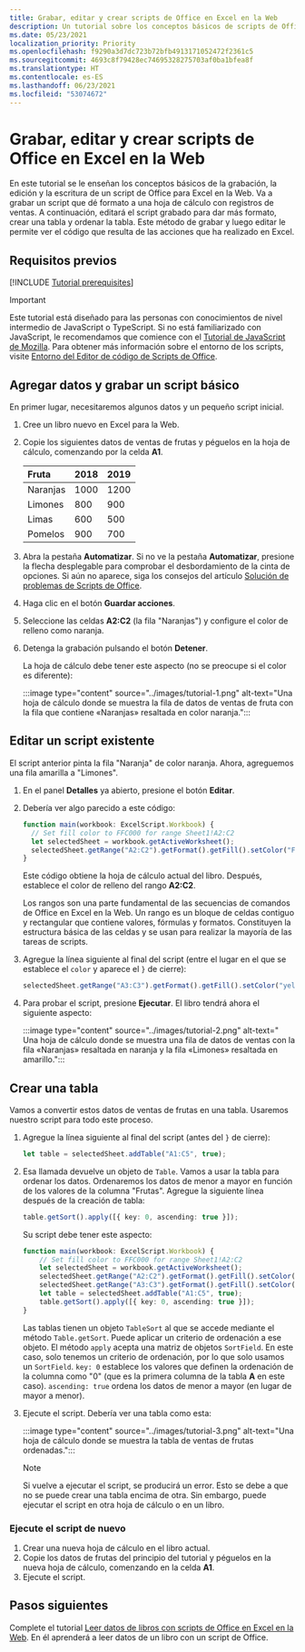 ```yaml
---
title: Grabar, editar y crear scripts de Office en Excel en la Web
description: Un tutorial sobre los conceptos básicos de scripts de Office que incluye la grabación de scripts en la Grabadora de acciones y la escritura de datos en un libro.
ms.date: 05/23/2021
localization_priority: Priority
ms.openlocfilehash: f9290a3d7dc723b72bfb4913171052472f2361c5
ms.sourcegitcommit: 4693c8f79428ec74695328275703af0ba1bfea8f
ms.translationtype: HT
ms.contentlocale: es-ES
ms.lasthandoff: 06/23/2021
ms.locfileid: "53074672"
---
```

# <a name="record-edit-and-create-office-scripts-in-excel-on-the-web"></a>Grabar, editar y crear scripts de Office en Excel en la Web

En este tutorial se le enseñan los conceptos básicos de la grabación, la edición y la escritura de un script de Office para Excel en la Web. Va a grabar un script que dé formato a una hoja de cálculo con registros de ventas. A continuación, editará el script grabado para dar más formato, crear una tabla y ordenar la tabla. Este método de grabar y luego editar le permite ver el código que resulta de las acciones que ha realizado en Excel.

## <a name="prerequisites"></a>Requisitos previos

[!INCLUDE [Tutorial prerequisites](../includes/tutorial-prerequisites.md)]

> [!IMPORTANT]
> Este tutorial está diseñado para las personas con conocimientos de nivel intermedio de JavaScript o TypeScript. Si no está familiarizado con JavaScript, le recomendamos que comience con el [Tutorial de JavaScript de Mozilla](https://developer.mozilla.org/docs/Web/JavaScript/Guide/Introduction). Para obtener más información sobre el entorno de los scripts, visite [Entorno del Editor de código de Scripts de Office](../overview/code-editor-environment.md).

## <a name="add-data-and-record-a-basic-script"></a>Agregar datos y grabar un script básico

En primer lugar, necesitaremos algunos datos y un pequeño script inicial.

1. Cree un libro nuevo en Excel para la Web.
2. Copie los siguientes datos de ventas de frutas y péguelos en la hoja de cálculo, comenzando por la celda **A1**.

    |Fruta |2018 |2019 |
    |:---|:---|:---|
    |Naranjas |1000 |1200 |
    |Limones |800 |900 |
    |Limas |600 |500 |
    |Pomelos |900 |700 |

3. Abra la pestaña **Automatizar**. Si no ve la pestaña **Automatizar**, presione la flecha desplegable para comprobar el desbordamiento de la cinta de opciones. Si aún no aparece, siga los consejos del artículo [Solución de problemas de Scripts de Office](../testing/troubleshooting.md#automate-tab-not-appearing-or-office-scripts-unavailable).
4. Haga clic en el botón **Guardar acciones**.
5. Seleccione las celdas **A2:C2** (la fila "Naranjas") y configure el color de relleno como naranja.
6. Detenga la grabación pulsando el botón **Detener**.

    La hoja de cálculo debe tener este aspecto (no se preocupe si el color es diferente):

    :::image type="content" source="../images/tutorial-1.png" alt-text="Una hoja de cálculo donde se muestra la fila de datos de ventas de fruta con la fila que contiene «Naranjas» resaltada en color naranja.":::

## <a name="edit-an-existing-script"></a>Editar un script existente

El script anterior pinta la fila "Naranja" de color naranja. Ahora, agreguemos una fila amarilla a "Limones".

1. En el panel **Detalles** ya abierto, presione el botón **Editar**.
2. Debería ver algo parecido a este código:

    ```TypeScript
    function main(workbook: ExcelScript.Workbook) {
      // Set fill color to FFC000 for range Sheet1!A2:C2
      let selectedSheet = workbook.getActiveWorksheet();
      selectedSheet.getRange("A2:C2").getFormat().getFill().setColor("FFC000");
    }
    ```

    Este código obtiene la hoja de cálculo actual del libro. Después, establece el color de relleno del rango **A2:C2**.

    Los rangos son una parte fundamental de las secuencias de comandos de Office en Excel en la Web. Un rango es un bloque de celdas contiguo y rectangular que contiene valores, fórmulas y formatos. Constituyen la estructura básica de las celdas y se usan para realizar la mayoría de las tareas de scripts.

3. Agregue la línea siguiente al final del script (entre el lugar en el que se establece el `color` y aparece el `}` de cierre):

    ```TypeScript
    selectedSheet.getRange("A3:C3").getFormat().getFill().setColor("yellow");
    ```

4. Para probar el script, presione **Ejecutar**. El libro tendrá ahora el siguiente aspecto:

    :::image type="content" source="../images/tutorial-2.png" alt-text=" Una hoja de cálculo donde se muestra una fila de datos de ventas con la fila «Naranjas» resaltada en naranja y la fila «Limones» resaltada en amarillo.":::

## <a name="create-a-table"></a>Crear una tabla

Vamos a convertir estos datos de ventas de frutas en una tabla. Usaremos nuestro script para todo este proceso.

1. Agregue la línea siguiente al final del script (antes del `}` de cierre):

    ```TypeScript
    let table = selectedSheet.addTable("A1:C5", true);
    ```

2. Esa llamada devuelve un objeto de `Table`. Vamos a usar la tabla para ordenar los datos. Ordenaremos los datos de menor a mayor en función de los valores de la columna "Frutas". Agregue la siguiente línea después de la creación de tabla:

    ```TypeScript
    table.getSort().apply([{ key: 0, ascending: true }]);
    ```

    Su script debe tener este aspecto:

    ```TypeScript
    function main(workbook: ExcelScript.Workbook) {
        // Set fill color to FFC000 for range Sheet1!A2:C2
        let selectedSheet = workbook.getActiveWorksheet();
        selectedSheet.getRange("A2:C2").getFormat().getFill().setColor("FFC000");
        selectedSheet.getRange("A3:C3").getFormat().getFill().setColor("yellow");
        let table = selectedSheet.addTable("A1:C5", true);
        table.getSort().apply([{ key: 0, ascending: true }]);
    }
    ```

    Las tablas tienen un objeto `TableSort` al que se accede mediante el método `Table.getSort`. Puede aplicar un criterio de ordenación a ese objeto. El método `apply` acepta una matriz de objetos `SortField`. En este caso, solo tenemos un criterio de ordenación, por lo que solo usamos un `SortField`. `key: 0` establece los valores que definen la ordenación de la columna como "0" (que es la primera columna de la tabla **A** en este caso). `ascending: true` ordena los datos de menor a mayor (en lugar de mayor a menor).

3. Ejecute el script. Debería ver una tabla como esta:

    :::image type="content" source="../images/tutorial-3.png" alt-text="Una hoja de cálculo donde se muestra la tabla de ventas de frutas ordenadas.":::

    > [!NOTE]
    > Si vuelve a ejecutar el script, se producirá un error. Esto se debe a que no se puede crear una tabla encima de otra. Sin embargo, puede ejecutar el script en otra hoja de cálculo o en un libro.

### <a name="re-run-the-script"></a>Ejecute el script de nuevo

1. Crear una nueva hoja de cálculo en el libro actual.
2. Copie los datos de frutas del principio del tutorial y péguelos en la nueva hoja de cálculo, comenzando en la celda **A1**.
3. Ejecute el script.

## <a name="next-steps"></a>Pasos siguientes

Complete el tutorial [Leer datos de libros con scripts de Office en Excel en la Web](excel-read-tutorial.md). En él aprenderá a leer datos de un libro con un script de Office.

